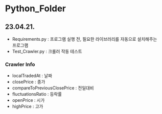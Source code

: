 # Python_Folder

## 23.04.21. 
- Requirements.py : 프로그램 실행 전, 필요한 라이브러리를 자동으로 설치해주는 프로그램
- Test_Crawler.py : 크롤러 작동 테스트
### Crawler Info
- localTradedAt : 날짜
- closePrice : 종가
- compareToPreviousClosePrice : 전일대비
- fluctuationsRatio : 등락률
- openPrice : 시가
- highPrice : 고가
